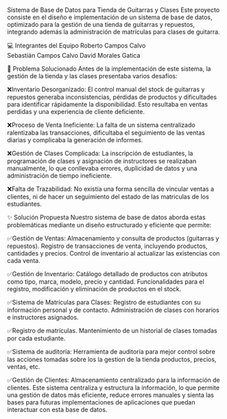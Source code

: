 Sistema de Base de Datos para Tienda de Guitarras y Clases
Este proyecto consiste en el diseño e implementación de un sistema de base de datos, 
optimizado para la gestión de una tienda de guitarras y repuestos, 
integrando además la administración de matrículas para clases de guitarra. 

💻 Integrantes del Equipo
Roberto Campos Calvo  
Sebastián Campos Calvo
David Morales Gatica 

🎯 Problema Solucionado
Antes de la implementación de este sistema, la gestión de la tienda y las clases presentaba varios desafíos:

❌Inventario Desorganizado: El control manual del stock de guitarras y repuestos generaba inconsistencias,
pérdidas de productos y dificultades para identificar rápidamente la disponibilidad. 
Esto resultaba en ventas perdidas y una experiencia de cliente deficiente.

❌Proceso de Venta Ineficiente: 
La falta de un sistema centralizado ralentizaba las transacciones, 
dificultaba el seguimiento de las ventas diarias y complicaba la generación de informes.

❌Gestión de Clases Complicada:
La inscripción de estudiantes, la programación de clases y asignación de instructores se realizaban manualmente,
lo que conllevaba errores, duplicidad de datos y una administración de tiempo ineficiente.

❌Falta de Trazabilidad: 
No existía una forma sencilla de vincular ventas a clientes,
ni de hacer un seguimiento del estado de las matriculas de los estudiantes.

✨ Solución Propuesta
Nuestro sistema de base de datos aborda estas problemáticas mediante un diseño estructurado y eficiente que permite:

✅Gestión de Ventas:
Almacenamiento y consulta de productos (guitarras y repuestos).
Registro de transacciones de venta, incluyendo productos, cantidades y precios.
Control de inventario al actualizar las existencias con cada venta.

✅Gestión de Inventario:
Catálogo detallado de productos con atributos como tipo, marca, modelo, precio y cantidad.
Funcionalidades para el registro, modificación y eliminación de productos en el stock.

✅Sistema de Matrículas para Clases:
Registro de estudiantes con su información personal y de contacto.
Administración de clases con horarios e instructores asignados.

✅Registro de matrículas.
Mantenimiento de un historial de clases tomadas por cada estudiante.

✅Sistema de auditoría:
Herramienta de auditoría para mejor control sobre las acciones tomadas sobre los la gestion de la tienda
productos, precios, ventas, etc. 

✅Gestión de Clientes:
Almacenamiento centralizado para la información de clientes.
Este sistema centraliza y estructura la información, lo que permite una gestión de datos más eficiente, 
reduce errores manuales y sienta las bases para futuras implementaciones de aplicaciones que puedan interactuar con esta base de datos.